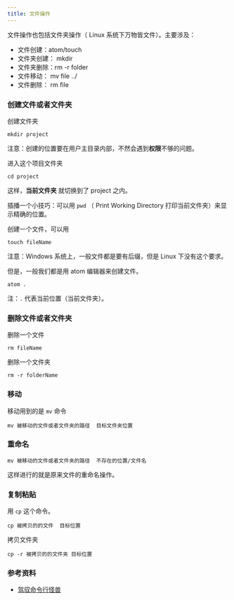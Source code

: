 ```yaml
---
title: 文件操作
---
```


文件操作也包括文件夹操作（ Linux 系统下万物皆文件）。主要涉及：

- 文件创建：atom/touch
- 文件夹创建： mkdir
- 文件夹删除：rm -r folder
- 文件移动： mv file ../
- 文件删除： rm file

### 创建文件或者文件夹

创建文件夹

```
mkdir project
```

注意：创建的位置要在用户主目录内部，不然会遇到**权限**不够的问题。

进入这个项目文件夹

```
cd project
```

这样，**当前文件夹** 就切换到了 project 之内。

插播一个小技巧：可以用 `pwd` （ Print Working Directory 打印当前文件夹）来显示精确的位置。


创建一个文件，可以用

```
touch fileName
```

注意：Windows 系统上，一般文件都是要有后缀，但是 Linux 下没有这个要求。

但是，一般我们都是用 atom 编辑器来创建文件。

```
atom .
```

注：`.` 代表当前位置（当前文件夹）。

### 删除文件或者文件夹

删除一个文件

```
rm fileName
```

删除一个文件夹

```
rm -r folderName
```

### 移动

移动用到的是 `mv` 命令

```
mv 被移动的文件或者文件夹的路径  目标文件夹位置
```

### 重命名

```
mv 被移动的文件或者文件夹的路径  不存在的位置/文件名
```

这样进行的就是原来文件的重命名操作。

### 复制粘贴

用 `cp` 这个命令。

```
cp 被拷贝的的文件  目标位置
```

拷贝文件夹

```
cp -r 被拷贝的的文件夹 目标位置
```

### 参考资料

- [驾驭命令行怪兽](http://haoqicat.com/ride-cli-monster)

